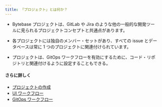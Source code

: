 ```yaml
---
title: 「プロジェクト」とは何か？
---
```


- Bytebase プロジェクトは、GitLab や Jira のような他の一般的な開発ツールに見られるプロジェクトコンセプトと共通点があります。

- 各プロジェクトには独自のメンバー・セットがあり、すべての issue とデータベースは常に 1 つのプロジェクトに関連付けられています。

- プロジェクトは、GitOps ワークフローを有効にするために、コード・リポジトリと関連付けるように設定することもできる。

#### さらに詳しく

- [プロジェクトの作成](https://www.bytebase.com/docs/get-started/step-by-step/create-a-project)
- [UI ワークフロー](https://www.bytebase.com/docs/change-database/change-workflow)
- [GitOps ワークフロー](https://www.bytebase.com/docs/vcs-integration/enable-gitops-workflow)
